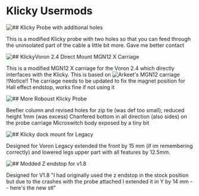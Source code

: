# Klicky Usermods

![## Klicky Probe with additional holes](./StefanRaatz/)

This is a modified Klicky probe with two holes so that you can feed through the uninsolated part of the cable a little bit more.
Gave me better contact

![## KlickyVoron 2.4 Direct Mount MGN12 X Carriage](./bluedragonx/)

This is a modified MGN12 X carriage for the Voron 2.4 which directly interfaces
with the Klicky. This is based on ![Arkeet's MGN12 carriage](https://github.com/VoronDesign/VoronUsers/tree/master/printer_mods/arkeet/mgn12)
!!Notice!!
The carriage needs to be updated to fix the magnet position for Hall effect endstop, works fine if not using it

![## More Roboust Klicky Probe](./oc_geek/)

Beefier column and revised holes for zip tie (was def too small); reduced height 1mm (was excess)
Chanfered bottom in all direction (also sides) on the probe carriage
Microswitch body exposed by a tiny bit

![## Klicky dock mount for Legacy](./Baltojikale/)

Designed for Voron Legacy
extended the front by 15 mm (if im remembering correctly) and lowered legs upper part with all features by 12.5mm.

![## Modded Z endstop for v1.8](./Yeri/)

Designed for V1.8
"I had originally used the z endstop in the stock position but due to the crashes with the probe attached I extended it in Y by 14 mm -- here's the new stl"